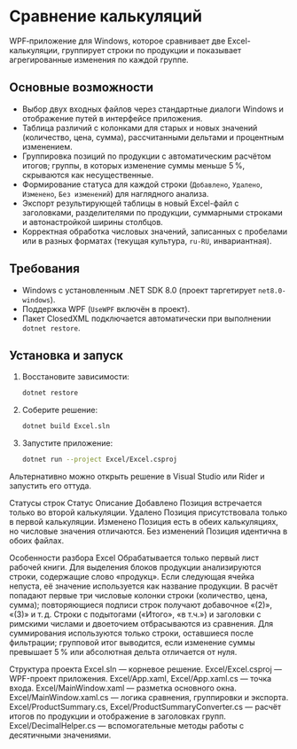 # Сравнение калькуляций

WPF‑приложение для Windows, которое сравнивает две Excel-калькуляции, группирует строки по продукции и показывает агрегированные изменения по каждой группе. 

## Основные возможности

- Выбор двух входных файлов через стандартные диалоги Windows и отображение путей в интерфейсе приложения.
- Таблица различий с колонками для старых и новых значений (количество, цена, сумма), рассчитанными дельтами и процентным изменением.
- Группировка позиций по продукции с автоматическим расчётом итогов; группы, в которых изменение суммы меньше 5 %, скрываются как несущественные.
- Формирование статуса для каждой строки (`Добавлено`, `Удалено`, `Изменено`, `Без изменений`) для наглядного анализа.
- Экспорт результирующей таблицы в новый Excel-файл c заголовками, разделителями по продукции, суммарными строками и автонастройкой ширины столбцов.
- Корректная обработка числовых значений, записанных с пробелами или в разных форматах (текущая культура, `ru-RU`, инвариантная).

## Требования

- Windows с установленным .NET SDK 8.0 (проект таргетирует `net8.0-windows`).
- Поддержка WPF (`UseWPF` включён в проект).
- Пакет ClosedXML подключается автоматически при выполнении `dotnet restore`.

## Установка и запуск

1. Восстановите зависимости:
   ```bash
   dotnet restore
2. Соберите решение:
   ```bash
   dotnet build Excel.sln
3. Запустите приложение:
   ```bash
   dotnet run --project Excel/Excel.csproj
Альтернативно можно открыть решение в Visual Studio или Rider и запустить его оттуда.


Статусы строк
Статус	      Описание
Добавлено	    Позиция встречается только во второй калькуляции.
Удалено	      Позиция присутствовала только в первой калькуляции.
Изменено	    Позиция есть в обеих калькуляциях, но числовые значения отличаются.
Без изменений	Позиция идентична в обоих файлах.


Особенности разбора Excel
Обрабатывается только первый лист рабочей книги.
Для выделения блоков продукции анализируются строки, содержащие слово «продукц». Если следующая ячейка непуста, её значение используется как название продукции.
В расчёт попадают первые три числовые колонки строки (количество, цена, сумма); повторяющиеся подписи строк получают добавочное «(2)», «(3)» и т. д.
Строки с подытогами («Итого», «в т.ч.») и заголовки с римскими числами и двоеточием отбрасываются из сравнения.
Для суммирования используются только строки, оставшиеся после фильтрации; групповой итог выводится, если изменение суммы превышает 5 % или абсолютная дельта отличается от нуля.

Структура проекта
Excel.sln — корневое решение.
Excel/Excel.csproj — WPF-проект приложения.
Excel/App.xaml, Excel/App.xaml.cs — точка входа.
Excel/MainWindow.xaml — разметка основного окна.
Excel/MainWindow.xaml.cs — логика сравнения, группировки и экспорта.
Excel/ProductSummary.cs, Excel/ProductSummaryConverter.cs — расчёт итогов по продукции и отображение в заголовках групп.
Excel/DecimalHelper.cs — вспомогательные методы работы с десятичными значениями.

